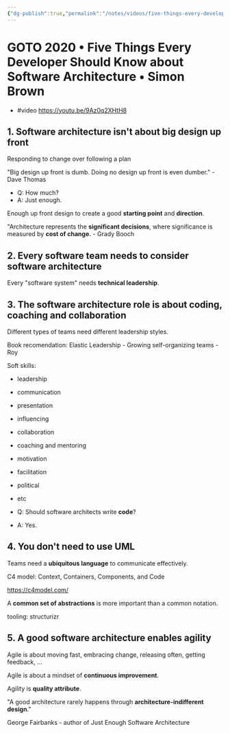 ```yaml
---
{"dg-publish":true,"permalink":"/notes/videos/five-things-every-developer-should-know-about-software-architecture/","dgHomeLink":true,"dgPassFrontmatter":false,"dgShowBacklinks":true,"dgShowLocalGraph":true}
---
```


# GOTO 2020 • Five Things Every Developer Should Know about Software Architecture • Simon Brown

- #video <https://youtu.be/9Az0q2XHtH8>

## 1. Software architecture isn't about big design up front

Responding to change over following a plan

"Big design up front is dumb. Doing no design up front is even dumber." - Dave Thomas

- Q: How much?
- A: Just enough.

Enough up front design to create a good **starting point** and **direction**.


"Architecture represents the **significant decisions**, where significance is measured by **cost of change.** - Grady Booch


## 2. Every software team needs to consider software architecture

Every "software system" needs **technical leadership**.


## 3. The software architecture role is about coding, coaching and collaboration

Different types of teams need different leadership styles.

Book recomendation: Elastic Leadership - Growing self-organizing teams - Roy

Soft skills:

- leadership
- communication
- presentation
- influencing
- collaboration
- coaching and mentoring
- motivation
- facilitation
- political
- etc

- Q: Should software architects write **code**?
- A: Yes.



## 4. You don't need to use UML

Teams need a **ubiquitous language** to communicate effectively.

C4 model: Context, Containers, Components, and Code

<https://c4model.com/>

A **common set of abstractions** is more important than a common notation.

tooling: structurizr


## 5. A good software architecture enables agility

Agile is about moving fast, embracing change, releasing often, getting feedback, ...

Agile is about a mindset of **continuous improvement**.

Agility is **quality attribute**.

"A good architecture rarely happens through **architecture-indifferent design**."

George Fairbanks - author of Just Enough Software Architecture



